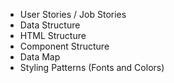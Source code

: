- User Stories / Job Stories
- Data Structure
- HTML Structure
- Component Structure
- Data Map
- Styling Patterns (Fonts and Colors)
